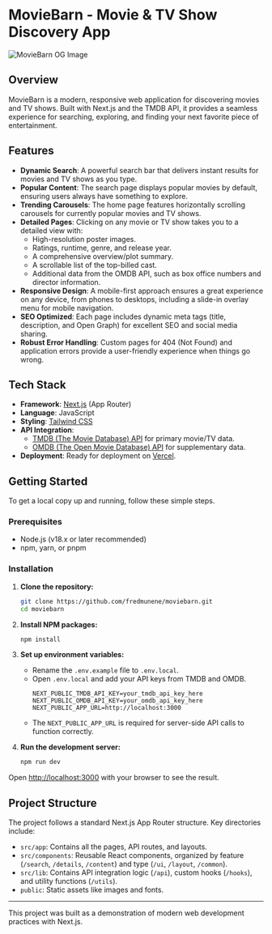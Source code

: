 # MovieBarn - Movie & TV Show Discovery App

![MovieBarn OG Image](public/images/og-image.svg)

## Overview

MovieBarn is a modern, responsive web application for discovering movies and TV shows. Built with Next.js and the TMDB API, it provides a seamless experience for searching, exploring, and finding your next favorite piece of entertainment.

## Features

-   **Dynamic Search**: A powerful search bar that delivers instant results for movies and TV shows as you type.
-   **Popular Content**: The search page displays popular movies by default, ensuring users always have something to explore.
-   **Trending Carousels**: The home page features horizontally scrolling carousels for currently popular movies and TV shows.
-   **Detailed Pages**: Clicking on any movie or TV show takes you to a detailed view with:
    -   High-resolution poster images.
    -   Ratings, runtime, genre, and release year.
    -   A comprehensive overview/plot summary.
    -   A scrollable list of the top-billed cast.
    -   Additional data from the OMDB API, such as box office numbers and director information.
-   **Responsive Design**: A mobile-first approach ensures a great experience on any device, from phones to desktops, including a slide-in overlay menu for mobile navigation.
-   **SEO Optimized**: Each page includes dynamic meta tags (title, description, and Open Graph) for excellent SEO and social media sharing.
-   **Robust Error Handling**: Custom pages for 404 (Not Found) and application errors provide a user-friendly experience when things go wrong.

## Tech Stack

-   **Framework**: [Next.js](https://nextjs.org/) (App Router)
-   **Language**: JavaScript
-   **Styling**: [Tailwind CSS](https://tailwindcss.com/)
-   **API Integration**:
    -   [TMDB (The Movie Database) API](https://www.themoviedb.org/documentation/api) for primary movie/TV data.
    -   [OMDB (The Open Movie Database) API](http://www.omdbapi.com/) for supplementary data.
-   **Deployment**: Ready for deployment on [Vercel](https://vercel.com/).

## Getting Started

To get a local copy up and running, follow these simple steps.

### Prerequisites

-   Node.js (v18.x or later recommended)
-   npm, yarn, or pnpm

### Installation

1.  **Clone the repository:**
    ```sh
    git clone https://github.com/fredmunene/moviebarn.git
    cd moviebarn
    ```

2.  **Install NPM packages:**
    ```sh
    npm install
    ```

3.  **Set up environment variables:**
    -   Rename the `.env.example` file to `.env.local`.
    -   Open `.env.local` and add your API keys from TMDB and OMDB.
        ```
        NEXT_PUBLIC_TMDB_API_KEY=your_tmdb_api_key_here
        NEXT_PUBLIC_OMDB_API_KEY=your_omdb_api_key_here
        NEXT_PUBLIC_APP_URL=http://localhost:3000
        ```
    -   The `NEXT_PUBLIC_APP_URL` is required for server-side API calls to function correctly.

4.  **Run the development server:**
    ```sh
    npm run dev
    ```

Open [http://localhost:3000](http://localhost:3000) with your browser to see the result.

## Project Structure

The project follows a standard Next.js App Router structure. Key directories include:

-   `src/app`: Contains all the pages, API routes, and layouts.
-   `src/components`: Reusable React components, organized by feature (`/search`, `/details`, `/content`) and type (`/ui`, `/layout`, `/common`).
-   `src/lib`: Contains API integration logic (`/api`), custom hooks (`/hooks`), and utility functions (`/utils`).
-   `public`: Static assets like images and fonts.

---

This project was built as a demonstration of modern web development practices with Next.js.